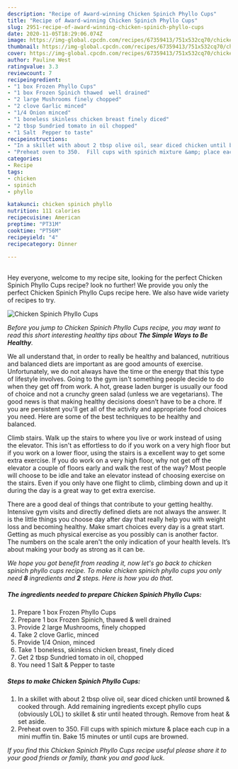 ```yaml
---
description: "Recipe of Award-winning Chicken Spinich Phyllo Cups"
title: "Recipe of Award-winning Chicken Spinich Phyllo Cups"
slug: 2951-recipe-of-award-winning-chicken-spinich-phyllo-cups
date: 2020-11-05T18:29:06.074Z
image: https://img-global.cpcdn.com/recipes/67359413/751x532cq70/chicken-spinich-phyllo-cups-recipe-main-photo.jpg
thumbnail: https://img-global.cpcdn.com/recipes/67359413/751x532cq70/chicken-spinich-phyllo-cups-recipe-main-photo.jpg
cover: https://img-global.cpcdn.com/recipes/67359413/751x532cq70/chicken-spinich-phyllo-cups-recipe-main-photo.jpg
author: Pauline West
ratingvalue: 3.3
reviewcount: 7
recipeingredient:
- "1 box Frozen Phyllo Cups"
- "1 box Frozen Spinich thawed  well drained"
- "2 large Mushrooms finely chopped"
- "2 clove Garlic minced"
- "1/4 Onion minced"
- "1 boneless skinless chicken breast finely diced"
- "2 tbsp Sundried tomato in oil chopped"
- "1 Salt  Pepper to taste"
recipeinstructions:
- "In a skillet with about 2 tbsp olive oil, sear diced chicken until browned &amp; cooked through. Add remaining ingredients except phyllo cups (obviously LOL) to skillet &amp; stir until heated through.  Remove from heat &amp; set aside."
- "Preheat oven to 350.  Fill cups with spinich mixture &amp; place each cup in a mini muffin tin. Bake 15 minutes or until cups are browned."
categories:
- Recipe
tags:
- chicken
- spinich
- phyllo

katakunci: chicken spinich phyllo 
nutrition: 111 calories
recipecuisine: American
preptime: "PT31M"
cooktime: "PT56M"
recipeyield: "4"
recipecategory: Dinner

---
```

<br>
Hey everyone, welcome to my recipe site, looking for the perfect Chicken Spinich Phyllo Cups recipe? look no further! We provide you only the perfect Chicken Spinich Phyllo Cups recipe here. We also have wide variety of recipes to try.
<br>


![Chicken Spinich Phyllo Cups](https://img-global.cpcdn.com/recipes/67359413/751x532cq70/chicken-spinich-phyllo-cups-recipe-main-photo.jpg)

<i>Before you jump to Chicken Spinich Phyllo Cups recipe, you may want to read this short interesting healthy tips about <strong>The Simple Ways to Be Healthy</strong>.</i>

We all understand that, in order to really be healthy and balanced, nutritious and balanced diets are important as are good amounts of exercise. Unfortunately, we do not always have the time or the energy that this type of lifestyle involves. Going to the gym isn't something people decide to do when they get off from work. A hot, grease laden burger is usually our food of choice and not a crunchy green salad (unless we are vegetarians). The good news is that making healthy decisions doesn’t have to be a chore. If you are persistent you'll get all of the activity and appropriate food choices you need. Here are some of the best techniques to be healthy and balanced.

Climb stairs. Walk up the stairs to where you live or work instead of using the elevator. This isn't as effortless to do if you work on a very high floor but if you work on a lower floor, using the stairs is a excellent way to get some extra exercise. If you do work on a very high floor, why not get off the elevator a couple of floors early and walk the rest of the way? Most people will choose to be idle and take an elevator instead of choosing exercise on the stairs. Even if you only have one flight to climb, climbing down and up it during the day is a great way to get extra exercise. 

There are a good deal of things that contribute to your getting healthy. Intensive gym visits and directly defined diets are not always the answer. It is the little things you choose day after day that really help you with weight loss and becoming healthy. Make smart choices every day is a great start. Getting as much physical exercise as you possibly can is another factor. The numbers on the scale aren't the only indication of your health levels. It’s about making your body as strong as it can be. 


<i>We hope you got benefit from reading it, now let's go back to chicken spinich phyllo cups recipe. To make chicken spinich phyllo cups you only need <strong>8</strong> ingredients and <strong>2</strong> steps. Here is how you do that.
</i>

##### The ingredients needed to prepare Chicken Spinich Phyllo Cups:

1. Prepare 1 box Frozen Phyllo Cups
1. Prepare 1 box Frozen Spinich, thawed &amp; well drained
1. Provide 2 large Mushrooms, finely chopped
1. Take 2 clove Garlic, minced
1. Provide 1/4 Onion, minced
1. Take 1 boneless, skinless chicken breast, finely diced
1. Get 2 tbsp Sundried tomato in oil, chopped
1. You need 1 Salt &amp; Pepper to taste


##### Steps to make Chicken Spinich Phyllo Cups:

1. In a skillet with about 2 tbsp olive oil, sear diced chicken until browned &amp; cooked through. Add remaining ingredients except phyllo cups (obviously LOL) to skillet &amp; stir until heated through.  Remove from heat &amp; set aside.
1. Preheat oven to 350.  Fill cups with spinich mixture &amp; place each cup in a mini muffin tin. Bake 15 minutes or until cups are browned.


<i>If you find this Chicken Spinich Phyllo Cups recipe useful please share it to your good friends or family, thank you and good luck.</i>
